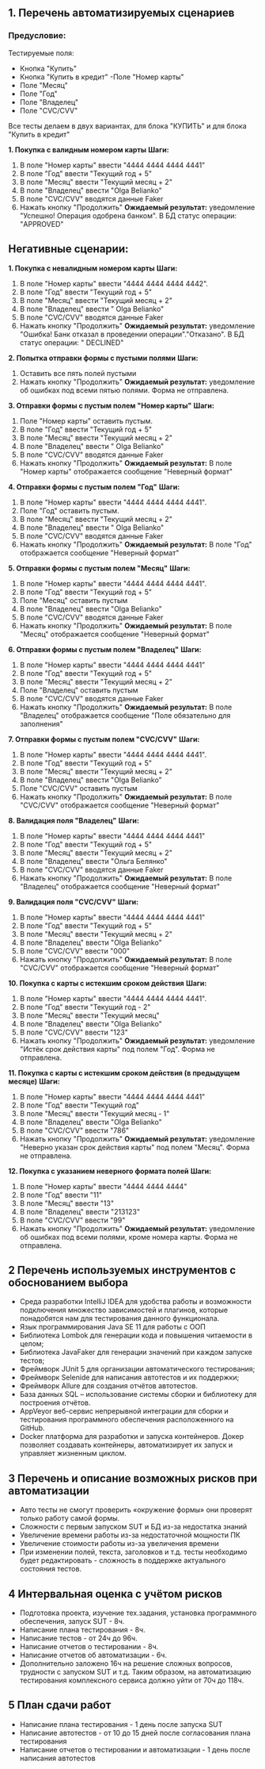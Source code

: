 ## 1. Перечень автоматизируемых сценариев

### Предусловие:

Тестируемые поля:
- Кнопка "Купить"
- Кнопка "Купить в кредит"
 -Поле "Номер карты"
- Поле "Месяц"
- Поле "Год"
- Поле "Владелец"
- Поле "CVC/CVV"

Все тесты делаем в двух вариантах, для блока "КУПИТЬ" и для блока "Купить в кредит"

**1. Покупка с валидным номером карты**
**Шаги:**
1.	В поле "Номер карты" ввести "4444 4444 4444 4441"
2.	В поле "Год" ввести "Текущий год + 5"
3.	В поле "Месяц" ввести "Текущий месяц + 2"
4.	В поле "Владелец" ввести "Olga Belianko"
5.	В поле "CVC/CVV" вводятся данные Faker
6.	Нажать кнопку "Продолжить"
**Ожидаемый результат:** уведомление "Успешно! Операция одобрена банком". В БД статус операции: "APPROVED"

## Негативные сценарии:

**1. Покупка с невалидным номером карты**
**Шаги:**
1. В поле "Номер карты" ввести "4444 4444 4444 4442".
2. В поле "Год" ввести "Текущий год + 5"
3. В поле "Месяц" ввести "Текущий месяц + 2"
4. В поле "Владелец" ввести " Olga Belianko"
5. В поле "CVC/CVV" вводятся данные Faker
6. Нажать кнопку "Продолжить"
**Ожидаемый результат:** уведомление "Ошибка! Банк отказал в проведении операции"."Отказано". В БД статус операции: " DECLINED"

**2. Попытка отправки формы с пустыми полями**
**Шаги:**
1. Оставить все пять полей пустыми
2. Нажать кнопку "Продолжить"
**Ожидаемый результат:** уведомление об ошибках под всеми пятью полями. Форма не отправлена.

**3. Отправки формы с пустым полем "Номер карты"**
**Шаги:**
1. Поле "Номер карты" оставить пустым.
2. В поле "Год" ввести "Текущий год + 5"
3. В поле "Месяц" ввести "Текущий месяц + 2"
4. В поле "Владелец" ввести " Olga Belianko"
5. В поле "CVC/CVV" вводятся данные Faker
6. Нажать кнопку "Продолжить"
**Ожидаемый результат:** В поле "Номер карты" отображается сообщение "Неверный формат"

**4. Отправки формы с пустым полем "Год"**
**Шаги:**
1. В поле "Номер карты" ввести "4444 4444 4444 4441".
2. Поле "Год" оставить пустым.
3. В поле "Месяц" ввести "Текущий месяц + 2"
4. В поле "Владелец" ввести " Olga Belianko"
5. В поле "CVC/CVV" вводятся данные Faker
6. Нажать кнопку "Продолжить"
**Ожидаемый результат:** В поле "Год" отображается сообщение "Неверный формат"

**5. Отправки формы с пустым полем "Месяц"**
**Шаги:**
1. В поле "Номер карты" ввести "4444 4444 4444 4441".
2. В поле "Год" ввести "Текущий год + 5"
3. Поле "Месяц" оставить пустым
4. В поле "Владелец" ввести "Olga Belianko"
5. В поле "CVC/CVV" вводятся данные Faker
6. Нажать кнопку "Продолжить"
**Ожидаемый результат:** В поле "Месяц" отображается сообщение "Неверный формат"

**6. Отправки формы с пустым полем "Владелец"**
**Шаги:**
1. В поле "Номер карты" ввести "4444 4444 4444 4441”
2. В поле "Год" ввести "Текущий год + 5"
3. В поле "Месяц" ввести "Текущий месяц + 2"
4. Поле "Владелец" оставить пустым
5. В поле "CVC/CVV" вводятся данные Faker
6. Нажать кнопку "Продолжить"
**Ожидаемый результат:** В поле "Владелец" отображается сообщение "Поле обязательно для заполнения"

**7. Отправки формы с пустым полем "CVC/CVV"**
**Шаги:**
1. В поле "Номер карты" ввести "4444 4444 4444 4441".
2. В поле "Год" ввести "Текущий год + 5"
3. В поле "Месяц" ввести "Текущий месяц + 2"
4. В поле "Владелец" ввести "Olga Belianko”
5. Поле "CVC/CVV" оставить пустым
6. Нажать кнопку "Продолжить"
**Ожидаемый результат:** В поле "CVC/CVV" отображается сообщение "Неверный формат"

**8. Валидация поля "Владелец"**
**Шаги:**
1. В поле "Номер карты" ввести "4444 4444 4444 4441"
2. В поле "Год" ввести "Текущий год + 5"
3. В поле "Месяц" ввести "Текущий месяц + 2"
4. В поле "Владелец" ввести "Ольга Белянко"
5. В поле "CVC/CVV" вводятся данные Faker
6. Нажать кнопку "Продолжить"
**Ожидаемый результат:** В поле "Владелец" отображается сообщение "Неверный формат"

**9. Валидация поля "CVC/CVV"**
**Шаги:**
1. В поле "Номер карты" ввести "4444 4444 4444 4441"
2. В поле "Год" ввести "Текущий год + 5"
3. В поле "Месяц" ввести "Текущий месяц + 2"
4. В поле "Владелец" ввести "Olga Belianko"
5. В поле "CVC/CVV" ввести "000"
6. Нажать кнопку "Продолжить"
**Ожидаемый результат:** В поле "CVC/CVV" отображается сообщение "Неверный формат"

**10. Покупка с карты с истекшим сроком действия**
**Шаги:**
1. В поле "Номер карты" ввести "4444 4444 4444 4441".
2. В поле "Год" ввести "Текущий год - 2"
3. В поле "Месяц" ввести "Текущий месяц"
4. В поле "Владелец" ввести "Olga Belianko"
5. В поле "CVC/CVV" ввести "123"
6. Нажать кнопку "Продолжить"
**Ожидаемый результат:** уведомление "Истёк срок действия карты" под полем "Год". Форма не отправлена.

**11. Покупка с карты с истекшим сроком действия (в предыдущем месяце)**
**Шаги:**
1. В поле "Номер карты" ввести "4444 4444 4444 4441"
2. В поле "Год" ввести "Текущий год"
3. В поле "Месяц" ввести "Текущий месяц - 1"
4. В поле "Владелец" ввести "Olga Belianko"
5. В поле "CVC/CVV" ввести "786"
6. Нажать кнопку "Продолжить"
**Ожидаемый результат:** уведомление "Неверно указан срок действия карты" под полем "Месяц". Форма не отправлена.

**12. Покупка с указанием неверного формата полей**
**Шаги:**
1. В поле "Номер карты" ввести "4444 4444 4444"
2. В поле "Год" ввести "11"
3. В поле "Месяц" ввести "13"
4. В поле "Владелец" ввести "213123"
5. В поле "CVC/CVV" ввести "99"
6. Нажать кнопку "Продолжить"
**Ожидаемый результат:** уведомление об ошибках под всеми полями, кроме номера карты. Форма не отправлена.

## 2 Перечень используемых инструментов с обоснованием выбора  

- Среда разработки IntelliJ IDEA для удобства работы и возможности подключения множество зависимостей и плагинов, которые понадобятся нам для тестирования данного функционала.
- Язык программирования Java SЕ 11 для работы с ООП
- Библиотека Lombok для генерации кода и повышения читаемости в целом;
- Библиотека JavaFaker для генерации значений при каждом запуске тестов;
- Фреймворк JUnit 5 для организации автоматического тестирования;
- Фреймворк Selenide для написания автотестов и их поддержки;
- Фреймворк Allure для создания отчётов автотестов.
- База данных SQL – использование системы сборки и библиотеку для построения отчётов.
- AppVeyor веб-сервис непрерывной интеграции для сборки и тестирования программного обеспечения расположенного на GitHub.
- Docker платформа для разработки и запуска контейнеров. Докер позволяет создавать контейнеры, автоматизирует их запуск и управляет жизненным циклом.

## 3 Перечень и описание возможных рисков при автоматизации

- Авто тесты не смогут проверить «окружение формы» они проверят только работу самой формы.
- Сложности с первым запуском SUT и БД из-за недостатка знаний
- Увеличение времени работы из-за недостаточной мощности ПК
- Увеличение стоимости работы из-за увеличения времени
- При изменении полей, текста, заголовков и т.д. тесты необходимо будет редактировать - сложность в поддержке актуального состояния тестов.

## 4 Интервальная оценка с учётом рисков

- Подготовка проекта, изучение тех.задания, установка программного обеспечения, запуск SUT - 8ч.
- Написание плана тестирования - 8ч.
- Написание тестов - от 24ч до 96ч.
- Написание отчетов о тестировании - 8ч.
- Написание отчетов об автоматизации - 6ч.
- Дополнительно заложено 16ч на решение сложных вопросов, трудности с запуском SUT и т.д. Таким образом, на автоматизацию тестирования комплексного сервиса должно уйти от 70ч до 118ч.

## 5 План сдачи работ

- Написание плана тестирования - 1 день после запуска SUT
- Написание автотестов - от 10 до 15 дней после согласования плана тестирования 
- Написание отчетов о тестировании и автоматизации - 1 день после написания автотестов 